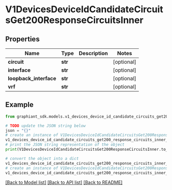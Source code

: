 # V1DevicesDeviceIdCandidateCircuitsGet200ResponseCircuitsInner


## Properties

Name | Type | Description | Notes
------------ | ------------- | ------------- | -------------
**circuit** | **str** |  | [optional] 
**interface** | **str** |  | [optional] 
**loopback_interface** | **str** |  | [optional] 
**vrf** | **str** |  | [optional] 

## Example

```python
from graphiant_sdk.models.v1_devices_device_id_candidate_circuits_get200_response_circuits_inner import V1DevicesDeviceIdCandidateCircuitsGet200ResponseCircuitsInner

# TODO update the JSON string below
json = "{}"
# create an instance of V1DevicesDeviceIdCandidateCircuitsGet200ResponseCircuitsInner from a JSON string
v1_devices_device_id_candidate_circuits_get200_response_circuits_inner_instance = V1DevicesDeviceIdCandidateCircuitsGet200ResponseCircuitsInner.from_json(json)
# print the JSON string representation of the object
print(V1DevicesDeviceIdCandidateCircuitsGet200ResponseCircuitsInner.to_json())

# convert the object into a dict
v1_devices_device_id_candidate_circuits_get200_response_circuits_inner_dict = v1_devices_device_id_candidate_circuits_get200_response_circuits_inner_instance.to_dict()
# create an instance of V1DevicesDeviceIdCandidateCircuitsGet200ResponseCircuitsInner from a dict
v1_devices_device_id_candidate_circuits_get200_response_circuits_inner_from_dict = V1DevicesDeviceIdCandidateCircuitsGet200ResponseCircuitsInner.from_dict(v1_devices_device_id_candidate_circuits_get200_response_circuits_inner_dict)
```
[[Back to Model list]](../README.md#documentation-for-models) [[Back to API list]](../README.md#documentation-for-api-endpoints) [[Back to README]](../README.md)


